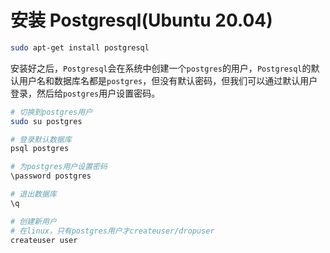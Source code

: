 # 安装 Postgresql(Ubuntu 20.04)

```bash
sudo apt-get install postgresql
```

安装好之后，`Postgresql`会在系统中创建一个`postgres`的用户，`Postgresql`的默认用户名和数据库名都是`postgres`，但没有默认密码，但我们可以通过默认用户登录，然后给`postgres`用户设置密码。

```bash
# 切换到postgres用户
sudo su postgres

# 登录默认数据库
psql postgres

# 为postgres用户设置密码
\password postgres

# 退出数据库
\q

# 创建新用户
# 在linux，只有postgres用户才createuser/dropuser
createuser user
```
